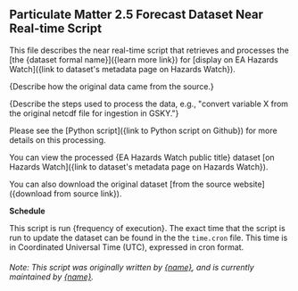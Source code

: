 ## Particulate Matter 2.5 Forecast Dataset Near Real-time Script

This file describes the near real-time script that retrieves and processes
the [the {dataset formal name}]({learn more link})
for [display on EA Hazards Watch]({link to dataset's metadata page on Hazards Watch}).

{Describe how the original data came from the source.}

{Describe the steps used to process the data, e.g., "convert variable X from the original netcdf file for ingestion in
GSKY."}

Please see the [Python script]({link to Python script on Github}) for more details on this processing.

You can view the processed {EA Hazards Watch public title}
dataset [on Hazards Watch]({link to dataset's metadata page on Hazards Watch}).

You can also download the original dataset [from the source website]({download from source link}).

**Schedule**

This script is run {frequency of execution}. The exact time that the script is run to update the dataset can be found in
the the `time.cron` file. This time is in Coordinated Universal Time (UTC), expressed in cron format.

###### Note: This script was originally written by [{name}](mailto:{email}), and is currently maintained by [{name}](mailto:{email}).
 